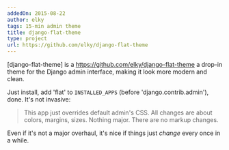 ```yaml
---
addedOn: 2015-08-22
author: elky
tags: 15-min admin theme
title: django-flat-theme
type: project
url: https://github.com/elky/django-flat-theme
---
```


[django-flat-theme] is a https://github.com/elky/django-flat-theme a drop-in theme for the Django admin interface, making it look more modern and clean.

Just install, add 'flat' to `INSTALLED_APPS` (before 'django.contrib.admin'), done. It's not invasive:

> This app just overrides default admin's CSS. All changes are about colors, margins, sizes. Nothing major. There are no markup changes.

Even if it's not a major overhaul, it's nice if things just *change* every once in a while.
